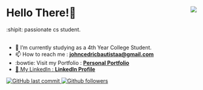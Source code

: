 <html>

<h1>
Hello There!👋 <img src = "https://komarev.com/ghpvc/?username=drew-bytel&color=191919&label=Profile%20Views&style=for-the-badge" align="right"/>
  
</h1>

  

<body>
   :shipit:  passionate cs student.
  <br><br>


- 🌱 I’m currently studying as a 4th Year College Student. 
- 📫 How to reach me : <b>johncedricbautistaa@gmail.com</b>
- :bowtie: Visit my Portfolio : <a href="https://itssmezedd.github.io/Portfolio/"> <b>Personal Portfolio</b>
- 💼 My LinkedIn : <a href="https://www.linkedin.com/in/itssmezedd"> <b>LinkedIn Profile</b>
 

![GitHub last commit](https://img.shields.io/github/last-commit/drew-byte/java_code?label=last%20commit%20in%20java%20repo&style=flat-square)
![Github followers](https://img.shields.io/github/followers/drew-byte?color=blue&style=flat-square)
</body>
</html>


